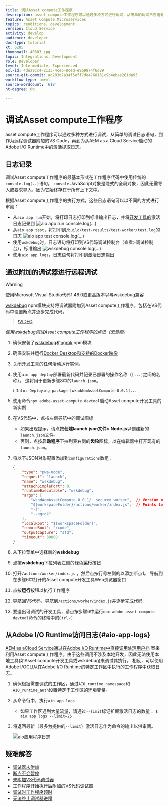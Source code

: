 ```yaml
---
title: 调试Asset compute工作程序
description: asset compute工作程序可以通过多种方式进行调试，从简单的调试日志语句，到作为远程调试器附加的VS Code，再到为从AEM as a Cloud Service启动的Adobe I/O Runtime中的激活提取日志。
feature: Asset Compute Microservices
topics: renditions, development
version: Cloud Service
activity: develop
audience: developer
doc-type: tutorial
kt: 6285
thumbnail: 40383.jpg
topic: Integrations, Development
role: Developer
level: Intermediate, Experienced
exl-id: 4dea9cc4-2133-4ceb-8ced-e9b9874f6d89
source-git-commit: ad203d7a34f5eff7de4768131c9b4ebae261da93
workflow-type: tm+mt
source-wordcount: '618'
ht-degree: 0%

---
```


# 调试Asset compute工作程序

asset compute工作程序可以通过多种方式进行调试，从简单的调试日志语句，到作为远程调试器附加的VS Code，再到为从AEM as a Cloud Service启动的Adobe I/O Runtime中的激活提取日志。

## 日志记录

调试Asset compute工作程序的最基本形式在工作程序代码中使用传统的`console.log(..)`语句。 `console` JavaScript对象是隐式的全局对象，因此无需导入或要求导入，因为它始终存在于所有上下文中。

根据Asset compute工作程序的执行方式，这些日志语句可以以不同的方式进行审阅：

+ 从`aio app run`开始，将打印日志打印到标准输出日志，并将[开发工具的](../develop/development-tool.md)激活日志记录到
   ![aio app run console.log(...)](./assets/debug/console-log__aio-app-run.png)
+ 从`aio app test`，将打印到`/build/test-results/test-worker/test.log`的日志
   ![aio app test console.log(...)](./assets/debug/console-log__aio-app-test.png)
+ 使用`wskdebug`时，日志语句将打印到VS代码调试控制台（查看>调试控制台），标准输出
   ![wskdebug console.log(...)](./assets/debug/console-log__wskdebug.png)
+ 使用`aio app logs`，日志语句将打印到激活日志输出

## 通过附加的调试器进行远程调试

>[!WARNING]
>
>使用Microsoft Visual Studio代码1.48.0或更高版本以与wskdebug兼容

[wskdebug](https://www.npmjs.com/package/@openwhisk/wskdebug) npm模块支持将调试器附加到Asset compute工作程序，包括在VS代码中设置断点并逐步完成代码。

>[!VIDEO](https://video.tv.adobe.com/v/40383/?quality=12&learn=on)

_使用wskdebug调试Asset compute工作程序的点进（无音频）_

1. 确保安装了[wskdebug](../set-up/development-environment.md#wskdebug)和[ngrok](../set-up/development-environment.md#ngork) npm模块
1. 确保安装并运行[Docker Desktop和支持的Docker映像](../set-up/development-environment.md#docker)
1. 关闭开发工具的任何活动运行实例。
1. 使用`aio app deploy`部署最新代码并记录已部署的操作名称（`[...]`之间的名称）。 这将用于更新步骤8中的`launch.json`。

   ```
   ℹ Info: Deploying package [wkndAemAssetCompute-0.0.1]...
   ```


1. 使用命令`npx adobe-asset-compute devtool`启动Asset compute开发工具的新实例
1. 在VS代码中，点按左侧导航中的调试图标
   + 如果出现提示，请点按&#x200B;__创建launch.json文件> Node.js__&#x200B;以创建新的`launch.json`文件。
   + 否则，点按&#x200B;__启动程序__&#x200B;下拉列表右侧的&#x200B;__齿轮__&#x200B;图标，以在编辑器中打开现有的`launch.json`。
1. 将以下JSON对象配置添加到`configurations`数组：

   ```json
   {
       "type": "pwa-node",
       "request": "launch",
       "name": "wskdebug",
       "attachSimplePort": 0,
       "runtimeExecutable": "wskdebug",
       "args": [
           "wkndAemAssetCompute-0.0.1/__secured_worker",  // Version must match your Asset Compute worker's version
           "${workspaceFolder}/actions/worker/index.js",  // Points to your worker
           "-l",
           "--ngrok"
       ],
       "localRoot": "${workspaceFolder}",
       "remoteRoot": "/code",
       "outputCapture": "std",
       "timeout": 30000
   }
   ```

1. 从下拉菜单中选择新的&#x200B;__wskdebug__
1. 点按&#x200B;__wskdebug__&#x200B;下拉列表左侧的绿色&#x200B;__运行__&#x200B;按钮
1. 打开`/actions/worker/index.js` ，然后点按行号左侧的以添加断点1。 导航到在步骤6中打开的Asset compute开发工具Web浏览器窗口
1. 点按&#x200B;__运行__&#x200B;按钮以执行工作程序
1. 导航回VS代码，导航到`/actions/worker/index.js`并逐步完成代码
1. 要退出可调试的开发工具，请点按步骤6中运行`npx adobe-asset-compute devtool`命令的终端中的`Ctrl-C`

## 从Adobe I/O Runtime访问日志{#aio-app-logs}

[AEM as aCloud Service通过在Adobe I/O Runtime中直接调用处理用户档](../deploy/processing-profiles.md) 案来利用Asset compute工作程序。由于这些调用不涉及本地开发，因此无法使用本地工具(如Asset compute开发工具或wskdebug)来调试其执行。 相反，可以使用Adobe I/OCLI从在Adobe I/O Runtime的特定工作区中执行的工作程序中获取日志。

1. 确保根据需要调试的工作区，通过`AIO_runtime_namespace`和`AIO_runtime_auth`设置[特定于工作区的环境变量](../deploy/runtime.md)。
1. 从命令行中，执行`aio app logs`
   + 如果工作区遇到大量流量，请通过`--limit`标记扩展激活日志的数量：
      `$ aio app logs --limit=25`
1. 将返回最新（最多为提供的`--limit`）激活日志作为命令的输出以供审阅。

   ![aio应用程序日志](./assets/debug/aio-app-logs.png)

## 疑难解答

+ [调试器未附加](../troubleshooting.md#debugger-does-not-attach)
+ [断点不会暂停](../troubleshooting.md#breakpoints-no-pausing)
+ [未附加VS代码调试器](../troubleshooting.md#vs-code-debugger-not-attached)
+ [工作程序开始执行后附加的VS代码调试器](../troubleshooting.md#vs-code-debugger-attached-after-worker-execution-began)
+ [调试时工作程序超时](../troubleshooting.md#worker-times-out-while-debugging)
+ [无法终止调试器进程](../troubleshooting.md#cannot-terminate-debugger-process)

